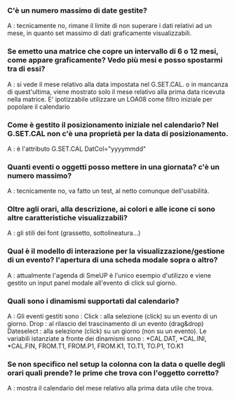 ### **C'è un numero massimo di date gestite?**

 A :  tecnicamente no, rimane il limite di non superare i dati relativi ad un mese, in quanto set massimo di dati graficamente visualizzabili.

### **Se emetto una matrice che copre un intervallo di 6 o 12 mesi, come appare graficamente? Vedo più mesi e posso spostarmi tra di essi?**

 A :  si vede il mese relativo alla data impostata nel G.SET.CAL. o in mancanza di quest'ultima, viene mostrato solo il mese relativo
 alla prima data ricevuta nella matrice.
 E' ipotizzabile utilizzare un LOA08 come filtro iniziale per popolare il calendario

### **Come  è gestito il posizionamento iniziale nel calendario? Nel G.SET.CAL non c'è una proprietà per la data di posizionamento.**

 A :  è l'attributo G.SET.CAL DatCol="yyyymmdd"

### **Quanti eventi o oggetti posso mettere in una giornata? c'è un numero massimo?**

 A :  tecnicamente no, va fatto un test, al netto comunque dell'usabilità.

### **Oltre agli orari, alla descrizione, ai colori e alle icone ci sono altre caratteristiche visualizzabili?**

 A :  gli stili dei font (grassetto, sottolineatura...)

### **Qual è il modello di interazione per la visualizzazione/gestione di un evento? l'apertura di una scheda modale sopra o altro?**

 A :  attualmente l'agenda di SmeUP è l'unico esempio d'utilizzo e viene gestito un input panel modale all'evento di click sul giorno.

### **Quali sono i dinamismi supportati dal calendario?**

 A :  Gli eventi gestiti sono : 
 Click  :  alla selezione (click) su un evento di un giorno.
 Drop  :  al rilascio del trascinamento di un evento (drag&drop)
 Dateselect  :  alla selezione (click) su un giorno (non su un evento).
 Le variabili istanziate a fronte dei dinamismi sono :  \*CAL.DAT, \*CAL.INI, \*CAL.FIN, FROM.T1, FROM.P1, FROM.K1, TO.T1, TO.P1, TO.K1

### **Se non specifico nel setup la colonna con la data o quelle degli orari quali prende? le prime che trova con l'oggetto corretto?**

 A :  mostra il calendario del mese relativo alla prima data utile che trova.

